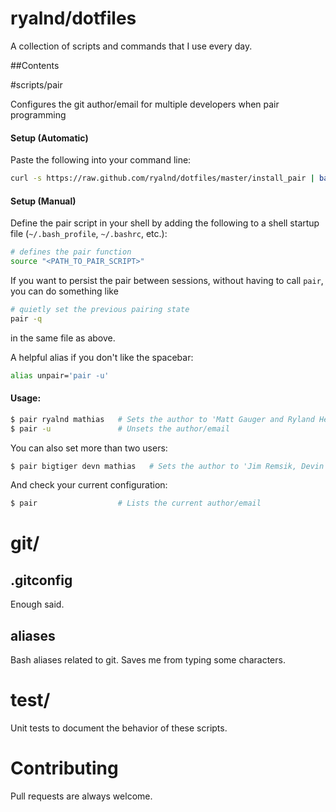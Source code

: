 # ryalnd/dotfiles
A collection of scripts and commands that I use every day.

##Contents

#scripts/pair

Configures the git author/email for multiple developers when pair programming

#### Setup (Automatic)
Paste the following into your command line:
```bash
curl -s https://raw.github.com/ryalnd/dotfiles/master/install_pair | bash
```

#### Setup (Manual)
Define the pair script in your shell by adding the following to a shell startup file (`~/.bash_profile`, `~/.bashrc`, etc.):
```bash
# defines the pair function
source "<PATH_TO_PAIR_SCRIPT>"
```

If you want to persist the pair between sessions, without having to call `pair`, you can do something like
```bash
# quietly set the previous pairing state
pair -q
```
in the same file as above.

A helpful alias if you don't like the spacebar:
```bash
alias unpair='pair -u'
```

#### Usage:

```bash
$ pair ryalnd mathias   # Sets the author to 'Matt Gauger and Ryland Herrick'
$ pair -u               # Unsets the author/email
```

You can also set more than two users:

```bash
$ pair bigtiger devn mathias   # Sets the author to 'Jim Remsik, Devin Walters, and Matt Gauger'
```

And check your current configuration:

```bash
$ pair                  # Lists the current author/email
```
# git/

## .gitconfig
Enough said.

## aliases
Bash aliases related to git. Saves me from typing some characters.

# test/
Unit tests to document the behavior of these scripts.

# Contributing
Pull requests are always welcome.
